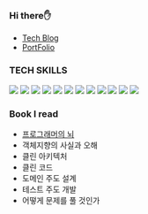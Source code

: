 ### Hi there✋
* [Tech Blog](https://mirrorofcode.tistory.com)
* [PortFolio](https://mikekang47.github.io/history_of_coding)

### TECH SKILLS
<img src="https://img.shields.io/badge/Java-007396?style=flat-square&logo=Java&logoColor=white"/>
<img src="https://img.shields.io/badge/SpringBoot-6DB33F?style=flat-square&logo=SpringBoot&logoColor=white"/>
<img src="https://img.shields.io/badge/Gradle-02303A?style=flat-square&logo=Gradle&logoColor=white"/>
<img src="https://img.shields.io/badge/MySQL-4479A1?style=flat-square&logo=MySQL&logoColor=white"/>
<img src="https://img.shields.io/badge/PostgreSQL-4169E1?style=flat-square&logo=PostgreSQL&logoColor=white"/>
<img src="https://img.shields.io/badge/IntelliJ IDEA-000000?style=flat-square&logo=IntelliJ IDEA&logoColor=white"/>  
<img src="https://img.shields.io/badge/Amazon AWS-232F3E?style=flat-square&logo=Amazon AWS&logoColor=white"/> 
<img src="https://img.shields.io/badge/Docker-2496ED?style=flat-square&logo=Docker&logoColor=white"/> 
<img src="https://img.shields.io/badge/MariaDB-003545?style=flat-square&logo=MariaDB&logoColor=white"/>
<img src="https://img.shields.io/badge/Node.js-339933?style=flat-square&logo=Node.js&logoColor=white"/>
<img src="https://img.shields.io/badge/JavaScript-F7DF1E?style=flat-square&logo=JavaScript&logoColor=white"/>
<img src="https://img.shields.io/badge/C++-Solutions?style=flat&logo=cplusplus&logoColor=white"/>

### Book I read
* [프로그래머의 뇌]("https://mirrorofcode.tistory.com/283")
* 객체지향의 사실과 오해
* 클린 아키텍처
* 클린 코드
* 도메인 주도 설계
* 테스트 주도 개발
* 어떻게 문제를 풀 것인가
